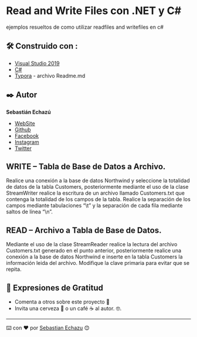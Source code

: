 # Read and Write Files con .NET y C#

ejemplos resueltos de como utilizar readfiles and writefiles en c#

## 🛠️ Construido con :

* [Visual Studio 2019](https://visualstudio.microsoft.com/es/vs/) 
* [C#](https://docs.microsoft.com/es-es/dotnet/csharp/tour-of-csharp/) 
* [Typora](https://www.typora.io/) -  archivo Readme.md

## ✒️ Autor

**Sebastián Echazú** 

* [WebSite](https://sebastianechazu.com/)
* [Github](https://github.com/SebastianEchazu)
* [Facebook](https://www.facebook.com/sebastian.echazu.1)
* [Instagram](https://www.instagram.com/seba_storm)
* [Twitter](https://twitter.com/seba_storm)

## WRITE – Tabla de Base de Datos a Archivo.

Realice una conexión a la base de datos Northwind y seleccione la totalidad de datos de la tabla Customers, posteriormente mediante el uso de la clase StreamWriter realice la escritura de un archivo llamado Customers.txt que contenga la totalidad de los campos de la tabla. Realice la separación de los campos mediante tabulaciones “\t” y la separación de cada fila mediante saltos de línea “\n”. 

## READ – Archivo a Tabla de Base de Datos. 
Mediante el uso de la clase StreamReader realice la lectura del archivo Customers.txt generado en el punto anterior, posteriormente realice una conexión a la base de datos Northwind e inserte en la tabla Customers la información leida del archivo. Modifique la clave primaria para evitar que se repita. 

## 🎁 Expresiones de Gratitud 

* Comenta a otros sobre este proyecto 📢
* Invita una cerveza 🍺 o un café ☕ al autor.  🤓. 

---
⌨️ con ❤️ por [Sebastian Echazu](https://github.com/SebastianEchazu) 😊